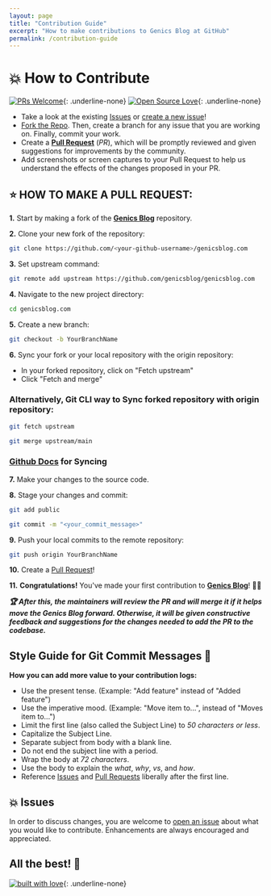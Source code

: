 ```yaml
---
layout: page
title: "Contribution Guide"
excerpt: "How to make contributions to Genics Blog at GitHub"
permalink: /contribution-guide
---
```


# 💥 How to Contribute

[![PRs Welcome](https://img.shields.io/badge/PRs-welcome-brightgreen.svg?style=flat-square)](https://github.com/genicsblog/genicsblog.com/pulls){: .underline-none}
[![Open Source Love](https://raw.githubusercontent.com/ellerbrock/open-source-badges/master/badges/open-source-v1/open-source.png)](https://github.com/genicsblog/genicsblog.com){: .underline-none}

- Take a look at the existing [Issues](https://github.com/genicsblog/genicsblog.com/issues) or [create a new issue](https://github.com/genicsblog/genicsblog.com/issues/new/choose)!
- [Fork the Repo](https://github.com/genicsblog/genicsblog.com/fork). Then, create a branch for any issue that you are working on. Finally, commit your work.
- Create a **[Pull Request](https://github.com/genicsblog/genicsblog.com/compare)** (_PR_), which will be promptly reviewed and given suggestions for improvements by the community.
- Add screenshots or screen captures to your Pull Request to help us understand the effects of the changes proposed in your PR.

## ⭐ HOW TO MAKE A PULL REQUEST:

**1.** Start by making a fork of the [**Genics Blog**](https://github.com/genicsblog/genicsblog.com) repository. 

**2.** Clone your new fork of the repository:

```bash
git clone https://github.com/<your-github-username>/genicsblog.com
```

**3.** Set upstream command:

```bash
git remote add upstream https://github.com/genicsblog/genicsblog.com
```

**4.** Navigate to the new project directory:

```bash
cd genicsblog.com
```

**5.** Create a new branch:

```bash
git checkout -b YourBranchName
```

**6.** Sync your fork or your local repository with the origin repository:

- In your forked repository, click on "Fetch upstream"
- Click "Fetch and merge"

### Alternatively, Git CLI way to Sync forked repository with origin repository:

```bash
git fetch upstream
```

```bash
git merge upstream/main
```

### [Github Docs](https://docs.github.com/en/github/collaborating-with-pull-requests/addressing-merge-conflicts/resolving-a-merge-conflict-on-github) for Syncing

**7.** Make your changes to the source code.

**8.** Stage your changes and commit:

```bash
git add public
```

```bash
git commit -m "<your_commit_message>"
```

**9.** Push your local commits to the remote repository:

```bash
git push origin YourBranchName
```

**10.** Create a [Pull Request](https://help.github.com/en/github/collaborating-with-issues-and-pull-requests/creating-a-pull-request)!

**11.** **Congratulations!** You've made your first contribution to [**Genics Blog**](https://github.com/genicsblog/genicsblog.com/graphs/contributors)! 🙌🏼

**_:trophy: After this, the maintainers will review the PR and will merge it if it helps move the Genics Blog forward. Otherwise, it will be given constructive feedback and suggestions for the changes needed to add the PR to the codebase._**

## Style Guide for Git Commit Messages :memo:

**How you can add more value to your contribution logs:**

- Use the present tense. (Example: "Add feature" instead of "Added feature")
- Use the imperative mood. (Example: "Move item to...", instead of "Moves item to...")
- Limit the first line (also called the Subject Line) to _50 characters or less_.
- Capitalize the Subject Line.
- Separate subject from body with a blank line.
- Do not end the subject line with a period.
- Wrap the body at _72 characters_.
- Use the body to explain the _what_, _why_, _vs_, and _how_.
- Reference [Issues](https://github.com/genicsblog/genicsblog.com/issues) and [Pull Requests](https://github.com/genicsblog/genicsblog.com/pulls) liberally after the first line.

## 💥 Issues

In order to discuss changes, you are welcome to [open an issue](https://github.com/genicsblog/genicsblog.com/issues/new/choose) about what you would like to contribute. Enhancements are always encouraged and appreciated.

## All the best! 🥇

[![built with love](https://forthebadge.com/images/badges/built-with-love.svg)](https://github.com/genicsblog/genicsblog.com){: .underline-none}